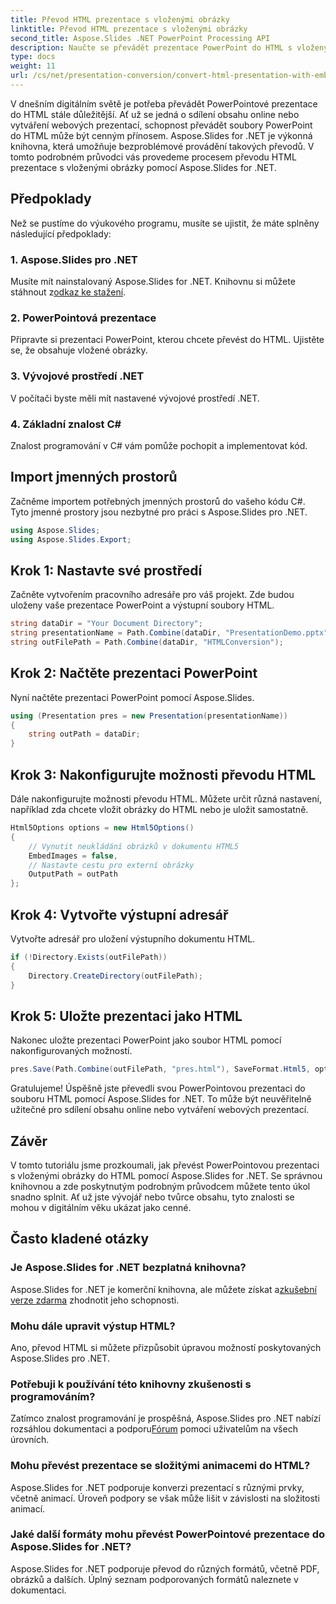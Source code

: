 ```yaml
---
title: Převod HTML prezentace s vloženými obrázky
linktitle: Převod HTML prezentace s vloženými obrázky
second_title: Aspose.Slides .NET PowerPoint Processing API
description: Naučte se převádět prezentace PowerPoint do HTML s vloženými obrázky pomocí Aspose.Slides for .NET. Podrobný průvodce pro bezproblémovou konverzi.
type: docs
weight: 11
url: /cs/net/presentation-conversion/convert-html-presentation-with-embedded-images/
---
```


V dnešním digitálním světě je potřeba převádět PowerPointové prezentace do HTML stále důležitější. Ať už se jedná o sdílení obsahu online nebo vytváření webových prezentací, schopnost převádět soubory PowerPoint do HTML může být cenným přínosem. Aspose.Slides for .NET je výkonná knihovna, která umožňuje bezproblémové provádění takových převodů. V tomto podrobném průvodci vás provedeme procesem převodu HTML prezentace s vloženými obrázky pomocí Aspose.Slides for .NET.

## Předpoklady

Než se pustíme do výukového programu, musíte se ujistit, že máte splněny následující předpoklady:

### 1. Aspose.Slides pro .NET

 Musíte mít nainstalovaný Aspose.Slides for .NET. Knihovnu si můžete stáhnout z[odkaz ke stažení](https://releases.aspose.com/slides/net/).

### 2. PowerPointová prezentace

Připravte si prezentaci PowerPoint, kterou chcete převést do HTML. Ujistěte se, že obsahuje vložené obrázky.

### 3. Vývojové prostředí .NET

V počítači byste měli mít nastavené vývojové prostředí .NET.

### 4. Základní znalost C#

Znalost programování v C# vám pomůže pochopit a implementovat kód.

## Import jmenných prostorů

Začněme importem potřebných jmenných prostorů do vašeho kódu C#. Tyto jmenné prostory jsou nezbytné pro práci s Aspose.Slides pro .NET.

```csharp
using Aspose.Slides;
using Aspose.Slides.Export;
```

## Krok 1: Nastavte své prostředí

Začněte vytvořením pracovního adresáře pro váš projekt. Zde budou uloženy vaše prezentace PowerPoint a výstupní soubory HTML.

```csharp
string dataDir = "Your Document Directory";
string presentationName = Path.Combine(dataDir, "PresentationDemo.pptx");
string outFilePath = Path.Combine(dataDir, "HTMLConversion");
```

## Krok 2: Načtěte prezentaci PowerPoint

Nyní načtěte prezentaci PowerPoint pomocí Aspose.Slides.

```csharp
using (Presentation pres = new Presentation(presentationName))
{
    string outPath = dataDir;
}
```

## Krok 3: Nakonfigurujte možnosti převodu HTML

Dále nakonfigurujte možnosti převodu HTML. Můžete určit různá nastavení, například zda chcete vložit obrázky do HTML nebo je uložit samostatně.

```csharp
Html5Options options = new Html5Options()
{
    // Vynutit neukládání obrázků v dokumentu HTML5
    EmbedImages = false,
    // Nastavte cestu pro externí obrázky
    OutputPath = outPath
};
```

## Krok 4: Vytvořte výstupní adresář

Vytvořte adresář pro uložení výstupního dokumentu HTML.

```csharp
if (!Directory.Exists(outFilePath))
{
    Directory.CreateDirectory(outFilePath);
}
```

## Krok 5: Uložte prezentaci jako HTML

Nakonec uložte prezentaci PowerPoint jako soubor HTML pomocí nakonfigurovaných možností.

```csharp
pres.Save(Path.Combine(outFilePath, "pres.html"), SaveFormat.Html5, options);
```

Gratulujeme! Úspěšně jste převedli svou PowerPointovou prezentaci do souboru HTML pomocí Aspose.Slides for .NET. To může být neuvěřitelně užitečné pro sdílení obsahu online nebo vytváření webových prezentací.

## Závěr

V tomto tutoriálu jsme prozkoumali, jak převést PowerPointovou prezentaci s vloženými obrázky do HTML pomocí Aspose.Slides for .NET. Se správnou knihovnou a zde poskytnutým podrobným průvodcem můžete tento úkol snadno splnit. Ať už jste vývojář nebo tvůrce obsahu, tyto znalosti se mohou v digitálním věku ukázat jako cenné.

## Často kladené otázky

### Je Aspose.Slides for .NET bezplatná knihovna?
 Aspose.Slides for .NET je komerční knihovna, ale můžete získat a[zkušební verze zdarma](https://releases.aspose.com/) zhodnotit jeho schopnosti.

### Mohu dále upravit výstup HTML?
Ano, převod HTML si můžete přizpůsobit úpravou možností poskytovaných Aspose.Slides pro .NET.

### Potřebuji k používání této knihovny zkušenosti s programováním?
Zatímco znalost programování je prospěšná, Aspose.Slides pro .NET nabízí rozsáhlou dokumentaci a podporu[Fórum](https://forum.aspose.com/) pomoci uživatelům na všech úrovních.

### Mohu převést prezentace se složitými animacemi do HTML?
Aspose.Slides for .NET podporuje konverzi prezentací s různými prvky, včetně animací. Úroveň podpory se však může lišit v závislosti na složitosti animací.

### Jaké další formáty mohu převést PowerPointové prezentace do Aspose.Slides for .NET?
Aspose.Slides for .NET podporuje převod do různých formátů, včetně PDF, obrázků a dalších. Úplný seznam podporovaných formátů naleznete v dokumentaci.